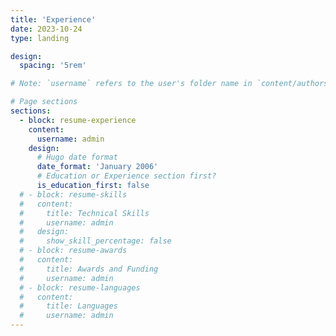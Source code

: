 ```yaml
---
title: 'Experience'
date: 2023-10-24
type: landing

design:
  spacing: '5rem'

# Note: `username` refers to the user's folder name in `content/authors/`

# Page sections
sections:
  - block: resume-experience
    content:
      username: admin
    design:
      # Hugo date format
      date_format: 'January 2006'
      # Education or Experience section first?
      is_education_first: false
  # - block: resume-skills
  #   content:
  #     title: Technical Skills
  #     username: admin
  #   design:
  #     show_skill_percentage: false
  # - block: resume-awards
  #   content:
  #     title: Awards and Funding
  #     username: admin
  # - block: resume-languages
  #   content:
  #     title: Languages
  #     username: admin
---
```

